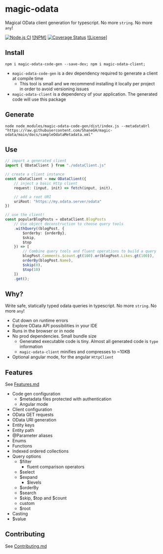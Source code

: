 
# magic-odata
Magical OData client generation for typescript. No more `string`. No more `any`!

[![Node.js CI](https://github.com/ShaneGH/magic-odata/actions/workflows/node.js.yml/badge.svg)](https://github.com/ShaneGH/magic-odata/actions/workflows/node.js.yml)
[![NPM]](https://img.shields.io/npm/v/magic-odata-client.svg?style=flat)
[![Coverage Status](https://coveralls.io/repos/github/ShaneGH/magic-odata/badge.svg?branch=main)](https://coveralls.io/github/ShaneGH/magic-odata?branch=main)
[![License]](https://img.shields.io/badge/license-MIT-blue.svg?style=flat)

## Install

`npm i magic-odata-code-gen --save-dev; npm i magic-odata-client;`

 * `magic-odata-code-gen` is a dev dependency required to generate a client at compile time
     * This tool is small and we recommend installing it locally per project in order to avoid versioning issues
 * `magic-odata-client` is a dependency of your application. The generated code will use this package

## Generate

`node node_modules/magic-odata-code-gen/dist/index.js --metadataUrl "https://raw.githubusercontent.com/ShaneGH/magic-odata/main/docs/sampleOdataMetadata.xml"`

## Use

```typescript
// import a generated client
import { ODataClient } from "./odataClient.js"

// create a client instance
const oDataClient = new ODataClient({
    // inject a basic Http client
    request: (input, init) => fetch(input, init),

    // add a root URI
    uriRoot: "https://my.odata.server/odata"
})

// use the client!
const popularBlogPosts = oDataClient.BlogPosts
    // Use object deconstruction to choose query tools
    .withQuery((blogPost, {
        $orderby: {orderBy}, 
        $skip, 
        $top
    }) => [ 
        // Combine query tools and fluent operations to build a query
        blogPost.Comments.$count.gt(100).or(blogPost.Likes.gt(100)),
        orderBy(blogPost.Name),
        $skip(0),
        $top(10)
    ])
    .get();
```

## Why?

Write safe, statically typed odata queries in typescript. No more `string`. No more `any`!

 * Cut down on runtime errors
 * Explore OData API possibilities in your IDE
 * Runs in the browser or in node
 * No prod dependencies. Small bundle size
    * Generated executable code is tiny. Almost all generated code is `type` information
    * `magic-odata-client` minifies and compresses to ~10KB
 * Optional angular mode, for the angular `HttpClient`

## Features

 See [Features.md](https://github.com/ShaneGH/magic-odata/blob/main/docs/Features.md)

 * Code gen configuration
    * $metadata files protected with authentication
    * Angular mode
 * Client configuration
 * OData GET requests
 * OData URI generation
 * Entity keys
 * Entity path
 * @Parameter aliases
 * Enums
 * Functions
 * Indexed ordered collections
 * Query options
    * $filter
        * fluent comparison operators
    * $select
    * $expand
        * $levels
    * $orderBy
    * $search
    * $skip, $top and $count
    * custom
    * $root
 * Casting
 * $value

## Contributing

See [Contributing.md](https://github.com/ShaneGH/magic-odata/blob/main/Contributing.md)